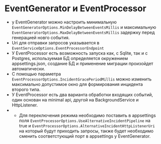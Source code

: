 # EventGenerator и EventProcessor
- у EventGenerator можно настроить минимальную `EventGeneratorOptions.MinDelayBetweenEventsMillis` и максимальную `EventGeneratorOptions.MaxDelayBetweenEventsMillis` задержку перед генерацией новго события.
- Uri для отправки запросов указывается в `EventServiceOptions.EventProcessorEndpoint`
- У EventProcessor есть возможность запуска как, с Sqlite, так и с Postgres, используемая БД определяется окружением appsettings.json, создание БД и применение миграции произойдет автоматически.
- C помощью параметра `EventProcessorOptions.IncidentGracePeriodMillis` можно изменить максимально допустимое окно для формирования инцидента второго типа.
- У EventProcessor есть два варианта обработки входящих событий, один основан на minimal api, другой на BackgroundService и HttpListener.
- - Для переключения режима необходимо поставить в appsettings поля `EventProcessorOptions.UseAlternativeIncidentPipeline` на true и `EventProcessorOptions.AlternativeIncidentHttpListenerUri` на который будут приходить запросы, также будет необходимо сменить соответстующий порт в appsettings у EventGenerator.